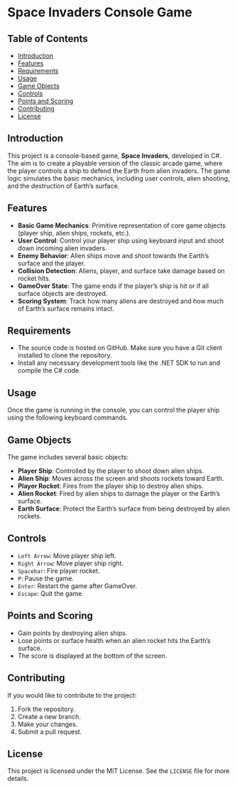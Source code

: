 # Space Invaders Console Game

## Table of Contents
- [Introduction](#introduction)
- [Features](#features)
- [Requirements](#requirements)
- [Usage](#usage)
- [Game Objects](#game-objects)
- [Controls](#controls)
- [Points and Scoring](#points-and-scoring)
- [Contributing](#contributing)
- [License](#license)

## Introduction
This project is a console-based game, **Space Invaders**, developed in C#. The aim is to create a playable version of the classic arcade game, where the player controls a ship to defend the Earth from alien invaders. The game logic simulates the basic mechanics, including user controls, alien shooting, and the destruction of Earth’s surface.

## Features
- **Basic Game Mechanics**: Primitive representation of core game objects (player ship, alien ships, rockets, etc.).
- **User Control**: Control your player ship using keyboard input and shoot down incoming alien invaders.
- **Enemy Behavior**: Alien ships move and shoot towards the Earth’s surface and the player.
- **Collision Detection**: Aliens, player, and surface take damage based on rocket hits.
- **GameOver State**: The game ends if the player’s ship is hit or if all surface objects are destroyed.
- **Scoring System**: Track how many aliens are destroyed and how much of Earth’s surface remains intact.

## Requirements
- The source code is hosted on GitHub. Make sure you have a Git client installed to clone the repository.
- Install any necessary development tools like the .NET SDK to run and compile the C# code.

## Usage
Once the game is running in the console, you can control the player ship using the following keyboard commands.

## Game Objects
The game includes several basic objects:
- **Player Ship**: Controlled by the player to shoot down alien ships.
- **Alien Ship**: Moves across the screen and shoots rockets toward Earth.
- **Player Rocket**: Fires from the player ship to destroy alien ships.
- **Alien Rocket**: Fired by alien ships to damage the player or the Earth’s surface.
- **Earth Surface**: Protect the Earth’s surface from being destroyed by alien rockets.

## Controls
- `Left Arrow`: Move player ship left.
- `Right Arrow`: Move player ship right.
- `Spacebar`: Fire player rocket.
- `P`: Pause the game.
- `Enter`: Restart the game after GameOver.
- `Escape`: Quit the game.

## Points and Scoring
- Gain points by destroying alien ships.
- Lose points or surface health when an alien rocket hits the Earth’s surface.
- The score is displayed at the bottom of the screen.

## Contributing
If you would like to contribute to the project:
1. Fork the repository.
2. Create a new branch.
3. Make your changes.
4. Submit a pull request.

## License
This project is licensed under the MIT License. See the `LICENSE` file for more details.
